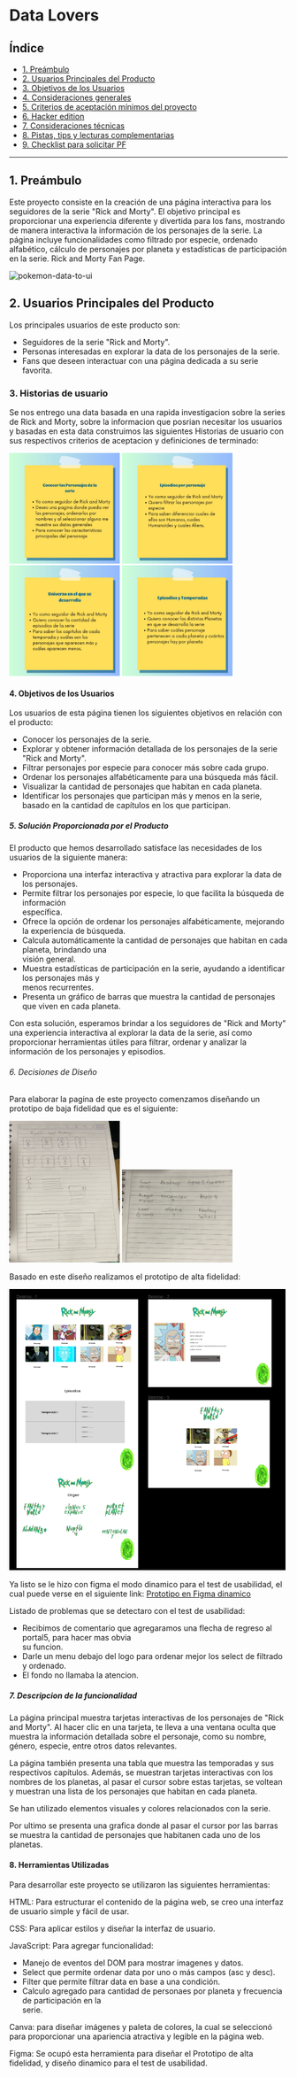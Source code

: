 # Data Lovers

## Índice

* [1. Preámbulo](#1-preámbulo)
* [2. Usuarios Principales del Producto](#2-resumen-del-proyecto)
* [3. Objetivos de los Usuarios](#3-objetivos-de-aprendizaje)
* [4. Consideraciones generales](#4-consideraciones-generales)
* [5. Criterios de aceptación mínimos del proyecto](#5-criterios-de-aceptación-mínimos-del-proyecto)
* [6. Hacker edition](#6-hacker-edition)
* [7. Consideraciones técnicas](#7-consideraciones-técnicas)
* [8. Pistas, tips y lecturas complementarias](#8-pistas-tips-y-lecturas-complementarias)
* [9. Checklist para solicitar PF](#9-checklist-para-solicitar-pf)

***

## 1. Preámbulo

Este proyecto consiste en la creación de una página interactiva para los seguidores de la serie "Rick and Morty". El objetivo principal es proporcionar una experiencia diferente y divertida para los fans, mostrando de manera interactiva la información de los personajes de la serie. La página incluye funcionalidades como filtrado por especie, ordenado alfabético, cálculo de personajes por planeta y estadísticas de participación en la serie.
Rick and Morty Fan Page.

![pokemon-data-to-ui](https://user-images.githubusercontent.com/12631491/218505816-c6d11758-9de4-428f-affb-2a56ea4d68c4.png)

## 2. Usuarios Principales del Producto

Los principales usuarios de este producto son:

* Seguidores de la serie "Rick and Morty".
* Personas interesadas en explorar la data de los personajes de la serie.
* Fans que deseen interactuar con una página dedicada a su serie favorita.

### 3. Historias de usuario
Se nos entrego una data basada en una rapida investigacion sobre la series de Rick and Morty, sobre la informacion que posrian necesitar los usuarios y basadas en esta data construimos las siguientes Historias de usuario con sus respectivos criterios de aceptacion y definiciones de terminado:

<img width="200" src="./src/images/HU1.jpeg"> <img width="200" src="./src/images/HU2.jpeg"> <img width="200" src="./src/images/HU3.jpeg"> <img width="200" src="./src/images/HU4.jpeg">

#### 4. Objetivos de los Usuarios

Los usuarios de esta página tienen los siguientes objetivos en relación con el producto:
* Conocer los personajes de la serie.
* Explorar y obtener información detallada de los personajes de la serie "Rick and Morty".
* Filtrar personajes por especie para conocer más sobre cada grupo.
* Ordenar los personajes alfabéticamente para una búsqueda más fácil.
* Visualizar la cantidad de personajes que habitan en cada planeta.
* Identificar los personajes que participan más y menos en la serie, basado en la cantidad de capítulos en los que participan.


##### 5. Solución Proporcionada por el Producto

El producto que hemos desarrollado satisface las necesidades de los usuarios de la siguiente manera:
* Proporciona una interfaz interactiva y atractiva para explorar la data de los personajes.
* Permite filtrar los personajes por especie, lo que facilita la búsqueda de información     
  específica.
* Ofrece la opción de ordenar los personajes alfabéticamente, mejorando la experiencia de búsqueda.
* Calcula automáticamente la cantidad de personajes que habitan en cada planeta, brindando una  
  visión general.
* Muestra estadísticas de participación en la serie, ayudando a identificar los personajes más y  
  menos recurrentes.
* Presenta un gráfico de barras que muestra la cantidad de personajes que viven en cada planeta.

Con esta solución, esperamos brindar a los seguidores de "Rick and Morty" una experiencia interactiva al explorar la data de la serie, así como proporcionar herramientas útiles para filtrar, ordenar y analizar la información de los personajes y episodios.

###### 6. Decisiones de Diseño

Para elaborar la pagina de este proyecto comenzamos diseñando un prototipo de baja fidelidad que es el siguiente:  

<img width="200" src="./src/images/PrototipoDeBaja1.jpeg">     <img width="200" src="./src/images/PrototipoDeBaja2.jpeg">

Basado en este diseño realizamos el prototipo de alta fidelidad:

<img width="500" src="./src/images/PrototipoDeAlta.png">

Ya listo se le hizo con figma el modo dinamico para el test de usabilidad, el cual puede verse en el siguiente link: [Prototipo en Figma dinamico](https://www.figma.com/proto/dD9cmpLmQd1FVa1Ny9CMll/Untitled?page-id=0%3A1&node-id=1-2&starting-point-node-id=1%3A2&mode=design&t=GuOBoWdgBB15zKWa-1)

Listado de problemas que se detectaro con el test de usabilidad:

* Recibimos de comentario que agregaramos una flecha de regreso al portal5, para hacer mas obvia   
  su funcion.
* Darle un menu debajo del logo para ordenar mejor los select de filtrado y ordenado.
* El fondo no llamaba la atencion. 

##### 7. Descripcion de la funcionalidad

La página principal muestra tarjetas interactivas de los personajes de "Rick and Morty". Al hacer clic en una tarjeta, te lleva a una ventana oculta que muestra la información detallada sobre el personaje, como su nombre, género, especie, entre otros datos relevantes.

La página también presenta una tabla que muestra las temporadas y sus respectivos capítulos. Además, se muestran tarjetas interactivas con los nombres de los planetas, al pasar el cursor sobre estas tarjetas, se voltean y muestran una lista de los personajes que habitan en cada planeta.

Se han utilizado elementos visuales y colores relacionados con la serie.

Por ultimo se presenta una grafica donde al pasar el cursor por las barras se muestra la cantidad de personajes que habitanen cada uno de los planetas.

#### 8. Herramientas Utilizadas

Para desarrollar este proyecto se utilizaron las siguientes herramientas:

HTML: Para estructurar el contenido de la página web, se creo una interfaz de usuario simple y fácil de usar.

CSS: Para aplicar estilos y diseñar la interfaz de usuario.

JavaScript: Para agregar funcionalidad: 
*  Manejo de eventos del DOM para mostrar imagenes y datos.
* Select que permite ordenar data por uno o más campos (asc y desc).
* Filter que permite filtrar data en base a una condición.
* Calculo agregado para cantidad de personaes por planeta y frecuencia de participación en la   
  serie.

Canva: para diseñar imágenes y paleta de colores, la cual se seleccionó para proporcionar una apariencia atractiva y legible en la página web. 

Figma: Se ocupó esta herramienta para diseñar el Prototipo de alta fidelidad, y diseño dinamico para el test de usabilidad.
